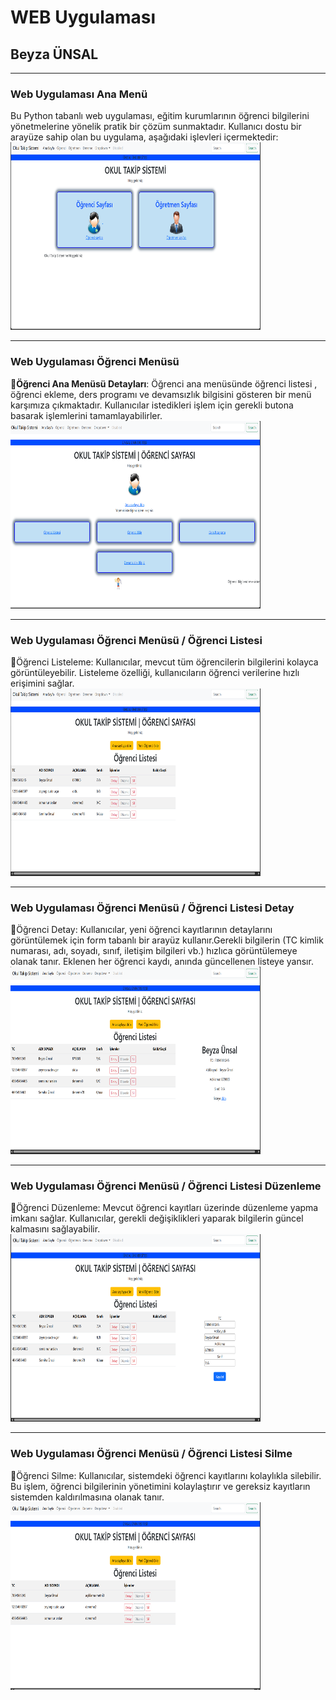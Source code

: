# WEB Uygulaması
## Beyza ÜNSAL
<hr /><h3>Web Uygulaması Ana Menü</h3>
Bu Python tabanlı web uygulaması, eğitim kurumlarının öğrenci bilgilerini yönetmelerine yönelik pratik bir çözüm sunmaktadır. Kullanıcı dostu bir arayüze sahip olan bu uygulama, aşağıdaki işlevleri içermektedir:
<img src="Resimler/1.png" width="400" height="300" alt="Örnek Resim"/>
<hr /><h3>Web Uygulaması Öğrenci Menüsü</h3>
&#x1F4CC;<b>Öğrenci Ana Menüsü Detayları</b>: Öğrenci ana menüsünde öğrenci listesi , öğrenci ekleme, ders programı ve devamsızlık bilgisini gösteren bir menü karşımıza çıkmaktadır. Kullanıcılar istedikleri işlem için gerekli butona basarak işlemlerini tamamlayabilirler.
<img src="Resimler/2.png" width="400" height="300" alt="Örnek Resim"/>
<hr /><h3>Web Uygulaması Öğrenci Menüsü / Öğrenci Listesi</h3>
&#x1F4CC;Öğrenci Listeleme: Kullanıcılar, mevcut tüm öğrencilerin bilgilerini kolayca görüntüleyebilir. Listeleme özelliği, kullanıcıların öğrenci verilerine hızlı erişimini sağlar.
<img src="Resimler/3.png" width="400" height="300" alt="Örnek Resim"/>
<hr /><h3>Web Uygulaması Öğrenci Menüsü / Öğrenci Listesi Detay </h3>
&#x1F4CC;Öğrenci Detay: Kullanıcılar, yeni öğrenci kayıtlarının detaylarını görüntülemek için form tabanlı bir arayüz kullanır.Gerekli bilgilerin (TC kimlik numarası, adı, soyadı, sınıf, iletişim bilgileri vb.) hızlıca görüntülemeye olanak tanır.
Eklenen her öğrenci kaydı, anında güncellenen listeye yansır.
<img src="Resimler/4.png" width="400" height="300" alt="Örnek Resim"/>
<hr /><h3>Web Uygulaması Öğrenci Menüsü / Öğrenci Listesi Düzenleme </h3>
&#x1F4CC;Öğrenci Düzenleme: Mevcut öğrenci kayıtları üzerinde düzenleme yapma imkanı sağlar. Kullanıcılar, gerekli değişiklikleri yaparak bilgilerin güncel kalmasını sağlayabilir.
<img src="Resimler/5.png" width="400" height="300" alt="Örnek Resim"/>
<hr /><h3>Web Uygulaması Öğrenci Menüsü / Öğrenci Listesi Silme </h3>
&#x1F4CC;Öğrenci Silme: Kullanıcılar, sistemdeki öğrenci kayıtlarını kolaylıkla silebilir. Bu işlem, öğrenci bilgilerinin yönetimini kolaylaştırır ve gereksiz kayıtların sistemden kaldırılmasına olanak tanır.
<img src="Resimler/6.png" width="400" height="300" alt="Örnek Resim"/>





